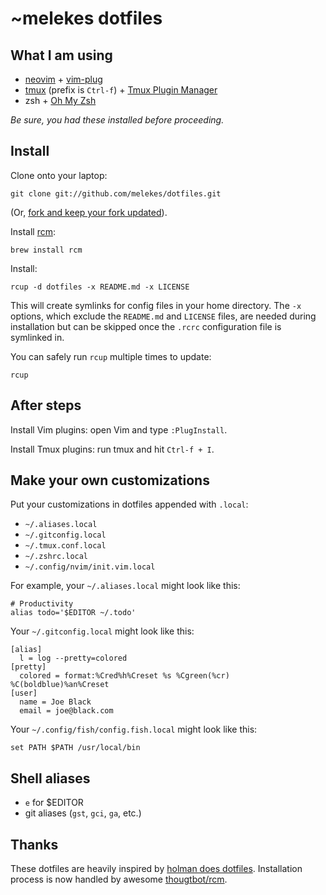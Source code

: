 # ~melekes dotfiles

## What I am using

* [neovim](https://neovim.io/) +
  [vim-plug](https://github.com/junegunn/vim-plug)
* [tmux](http://robots.thoughtbot.com/a-tmux-crash-course) (prefix is `Ctrl-f`) +
  [Tmux Plugin Manager](https://github.com/tmux-plugins/tpm)
* zsh + [Oh My Zsh](https://github.com/robbyrussell/oh-my-zsh)

*Be sure, you had these installed before proceeding.*

## Install

Clone onto your laptop:

    git clone git://github.com/melekes/dotfiles.git

(Or, [fork and keep your fork
updated](http://robots.thoughtbot.com/keeping-a-github-fork-updated)).

Install [rcm](https://github.com/thoughtbot/rcm):

    brew install rcm

Install:

    rcup -d dotfiles -x README.md -x LICENSE

This will create symlinks for config files in your home directory. The
`-x` options, which exclude the `README.md` and `LICENSE` files, are
needed during installation but can be skipped once the `.rcrc`
configuration file is symlinked in.

You can safely run `rcup` multiple times to update:

    rcup

## After steps

Install Vim plugins: open Vim and type `:PlugInstall`.

Install Tmux plugins: run tmux and hit `Ctrl-f + I`.

## Make your own customizations

Put your customizations in dotfiles appended with `.local`:

* `~/.aliases.local`
* `~/.gitconfig.local`
* `~/.tmux.conf.local`
* `~/.zshrc.local`
* `~/.config/nvim/init.vim.local`

For example, your `~/.aliases.local` might look like this:

    # Productivity
    alias todo='$EDITOR ~/.todo'

Your `~/.gitconfig.local` might look like this:

    [alias]
      l = log --pretty=colored
    [pretty]
      colored = format:%Cred%h%Creset %s %Cgreen(%cr) %C(boldblue)%an%Creset
    [user]
      name = Joe Black
      email = joe@black.com

Your `~/.config/fish/config.fish.local` might look like this:

    set PATH $PATH /usr/local/bin

## Shell aliases

* `e` for $EDITOR
* git aliases (`gst`, `gci`, `ga`, etc.)

## Thanks

These dotfiles are heavily inspired by [holman does
dotfiles](https://github.com/holman/dotfiles). Installation process is
now handled by awesome [thougtbot/rcm](https://github.com/thoughtbot/rcm).
